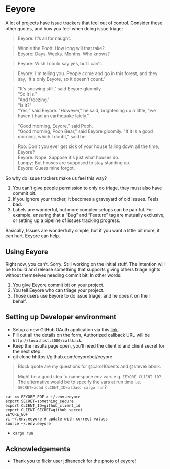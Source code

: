 # Eeyore

A lot of
projects have issue trackers that feel out of control. Consider these
other quotes, and how you feel when doing issue triage:

> Eeyore: It’s all for naught.

> Winnie the Pooh: How long will that take?  
> Eeyore: Days. Weeks. Months. Who knows?

> Eeyore: Wish I could say yes, but I can’t.  

> Eeyore: I'm telling you. People come and go in this forest, and they say,
> 'It's only Eeyore, so it doesn't count.'

> "It's snowing still," said Eeyore gloomily.  
> "So it is."  
> "And freezing."  
> "Is it?"  
> "Yes," said Eeyore. "However," he said, brightening up a little, "we
> haven't had an earthquake lately."

> "Good morning, Eeyore," said Pooh.  
> "Good morning, Pooh Bear," said Eeyore gloomily. "If it is a good
> morning, which I doubt," said he.

> Roo: Don't you ever get sick of your house falling down all the time, Eeyore?  
> Eeyore: Nope. Suppose it's just what houses do.  
> Lumpy: But houses are supposed to stay standing up.  
> Eeyore: Guess mine forgot.  

So why do issue trackers make us feel this way?

1. You can’t give people permission to only do triage, they must also have
   commit bit.
2. If you ignore your tracker, it becomes a graveyard of old issues. Feels bad.
3. Labels are wonderful, but more complex setups can be painful. For example,
   ensuring that a “Bug” and “Feature” tag are mutually exclusive, or setting up
   a pipeline of issues tracking progress.

Basically, Issues are wonderfully simple, but if you want a little bit more, it
can hurt. Eeyore can help.

## Using Eeyore

Right now, you can’t. Sorry. Still working on the initial stuff. The intention will
be to build and release something that supports giving others triage rights without
themselves needing commit bit. In other words:

1. You give Eeyore commit bit on your project.
2. You tell Eeyore who can triage your project.
3. Those users use Eeyore to do issue triage, and he does it on their behalf.

## Setting up Developer environment

- Setup a new GitHub OAuth application via this [link](https://github.com/settings/applications/new).
- Fill out all the details on the form, Authorized callback URL will be `http://localhost:3000/callback`.
- Keep the results page open, you'll need the client id and client secret for the next step.
- git clone hhttps://github.com/eeyorebot/eeyore

> Block quote are my questions for  @carol10cents and @steveklabnik.
>
> Might be a good idea to namespace env vars e.g. `EEYORE_CLIENT_ID`? The alternative would be to specify the vars at run time i.e. `SECRET=adad CLIENT_ID=asdasd cargo run`?
>

```
cat << EEYORE_EOF > ~/.env.eeyore
export SECRET=something_secure
export CLIENT_ID=github_client_id
export CLIENT_SECRET=github_secret
EEYORE_EOF
vi ~/.env.eeyore # update with correct values
source ~/.env.eeyore
```
- `cargo run`


## Acknowledgements

* Thank you to flickr user jdhancock for the [photo of eeyore](https://www.flickr.com/photos/jdhancock/7767340604)!
